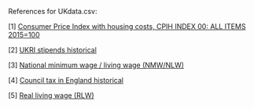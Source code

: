 References for UKdata.csv:

[1] [Consumer Price Index with housing costs, CPIH INDEX 00: ALL ITEMS 2015=100](https://www.ons.gov.uk/economy/inflationandpriceindices/timeseries/l522/mm23)

[2] [UKRI stipends historical](https://www.uea.ac.uk/research/research-with-us/postgraduate-research/latest-phds-and-research-studentships/postgraduate-research-fees-and-funding/stipends-and-fee-levels)

[3] [National minimum wage / living wage (NMW/NLW)](https://www.gov.uk/government/publications/20-years-of-the-national-minimum-wage)

[4] [Council tax in England historical](https://www.gov.uk/government/statistical-data-sets/live-tables-on-council-tax)

[5] [Real living wage (RLW)](https://www.livingwage.org.uk/what-real-living-wage)